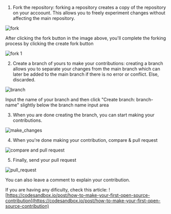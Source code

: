 1. Fork the repository: forking a repository creates a copy of the repository on your accoount. This allows you to freely experiment changes without affecting the main repository.

![fork](https://user-images.githubusercontent.com/53593233/195101076-015c4c34-fbdf-4836-9f00-2ec67a580962.PNG)

After clicking the fork button in the image above, you'll complete the forking process by clicking the create fork button

![fork 1](https://user-images.githubusercontent.com/53593233/195101682-ce023d2a-ffe1-4aaf-b837-eecfcfddb778.PNG)


2. Create a branch of yours to make your contributions: creating a branch allows you to separate your changes from the main branch which can later be added to the main branch if there is no error or conflict. Else, discarded.

![branch](https://user-images.githubusercontent.com/53593233/195101930-5bcc6a38-9fa6-477c-a702-86147296aeac.PNG)

Input the name of your branch and then click "Create branch: branch-name" slightly below the branch name input area


3. When you are done creating the branch, you can start making your contributions.

![make_changes](https://user-images.githubusercontent.com/53593233/195103019-b3aaa155-1316-4301-84b3-9f46dac7b0a6.PNG)


4. When you're done making your contribution, compare & pull request

![compare and pull request](https://user-images.githubusercontent.com/53593233/195103835-8a279c89-a0e9-4aa3-abec-df5ac30803a0.PNG)


5. Finally, send your pull request

![pull_request](https://user-images.githubusercontent.com/53593233/195104042-4b44473e-6292-4681-9b4e-ee422982ed14.PNG)

You can also leave a comment to explain your contribution.



If you are having any dificulty, check this article: ![https://codesandbox.io/post/how-to-make-your-first-open-source-contribution](https://codesandbox.io/post/how-to-make-your-first-open-source-contribution)
